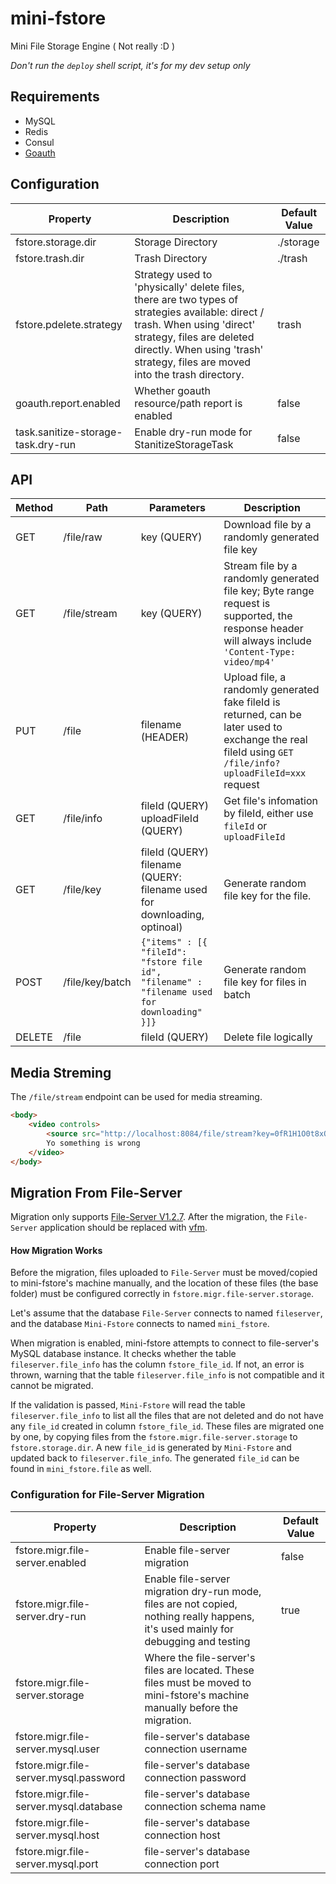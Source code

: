 # mini-fstore

Mini File Storage Engine ( Not really :D )

*Don't run the `deploy` shell script, it's for my dev setup only*

## Requirements

- MySQL
- Redis
- Consul
- [Goauth](https://github.com/CurtisNewbie/goauth)

## Configuration

| Property                           | Description                                                                                                                                                                                                                               | Default Value |
|------------------------------------|-------------------------------------------------------------------------------------------------------------------------------------------------------------------------------------------------------------------------------------------|---------------|
| fstore.storage.dir                 | Storage Directory                                                                                                                                                                                                                         | ./storage     |
| fstore.trash.dir                   | Trash Directory                                                                                                                                                                                                                           | ./trash       |
| fstore.pdelete.strategy            | Strategy used to 'physically' delete files, there are two types of strategies available: direct / trash. When using 'direct' strategy, files are deleted directly. When using 'trash' strategy, files are moved into the trash directory. | trash         |
| goauth.report.enabled              | Whether goauth resource/path report is enabled                                                                                                                                                                                            | false         |
| task.sanitize-storage-task.dry-run | Enable dry-run mode for StanitizeStorageTask                                                                                                                                                                                              | false         |

<!-- | fstore.server.mode    | Server Mode. There are three kinds of server mode: `cluster`, `proxy`, and `node`. <br><br>In `cluster` mode, servers operate as a single cluster, if every one of them is connected to the same database and using the same disk, they will behave exactly the same. <br><br> But there will be cases where we need to deploy the servers on different machines using different disks. This is when we use `proxy` + `node` mode. The one with `proxy` mode will behave just like a proxy, and the servers with `node` mode will be responsible for storing the actual files. | cluster | -->

## API

| Method | Path            | Parameters                                                                         | Description                                                                                                                                              |
|--------|-----------------|------------------------------------------------------------------------------------|----------------------------------------------------------------------------------------------------------------------------------------------------------|
| GET    | /file/raw       | key (QUERY)                                                                        | Download file by a randomly generated file key                                                                                                           |
| GET    | /file/stream    | key (QUERY)                                                                        | Stream file by a randomly generated file key; Byte range request is supported, the response header will always include `'Content-Type: video/mp4'`       |
| PUT    | /file           | filename (HEADER)                                                                  | Upload file, a randomly generated fake fileId is returned, can be later used to exchange the real fileId using `GET /file/info?uploadFileId=xxx` request |
| GET    | /file/info      | fileId (QUERY)<br>uploadFileId (QUERY)                                             | Get file's infomation by fileId, either use `fileId` or `uploadFileId`                                                                                   |
| GET    | /file/key       | fileId (QUERY)<br>filename (QUERY: filename used for downloading, optinoal)        | Generate random file key for the file.                                                                                                                   |
| POST   | /file/key/batch | `{"items" : [{ "fileId": "fstore file id", "filename" : "filename used for downloading" }]}` | Generate random file key for files in batch                                                                                                              |
| DELETE | /file           | fileId (QUERY)                                                                     | Delete file logically                                                                                                                                    |

## Media Streming

The `/file/stream` endpoint can be used for media streaming.

```html
<body>
    <video controls>
        <source src="http://localhost:8084/file/stream?key=0fR1H1O0t8xQZjPzbGz4lRx%2FbPacIg" type="video/mp4">
        Yo something is wrong
    </video>
</body>
```

## Migration From File-Server

Migration only supports [File-Server V1.2.7](https://github.com/CurtisNewbie/file-server). After the migration, the `File-Server` application should be replaced with [vfm](https://github.com/CurtisNewbie/vfm).

#### How Migration Works

Before the migration, files uploaded to `File-Server` must be moved/copied to mini-fstore's machine manually, and the location of these files (the base folder) must be configured correctly in `fstore.migr.file-server.storage`.

Let's assume that the database `File-Server` connects to named `fileserver`, and the database `Mini-Fstore` connects to named `mini_fstore`.

When migration is enabled, mini-fstore attempts to connect to file-server's MySQL database instance. It checks whether the table `fileserver.file_info` has the column `fstore_file_id`. If not, an error is thrown, warning that the table `fileserver.file_info` is not compatible and it cannot be migrated.

If the validation is passed, `Mini-Fstore` will read the table `fileserver.file_info` to list all the files that are not deleted and do not have any `file_id` created in column `fstore_file_id`. These files are migrated one by one, by copying files from the `fstore.migr.file-server.storage` to `fstore.storage.dir`. A new `file_id` is generated by `Mini-Fstore` and updated back to `fileserver.file_info`. The generated `file_id` can be found in `mini_fstore.file` as well.

### Configuration for File-Server Migration

| Property                               | Description                                                                                                                         | Default Value |
|----------------------------------------|-------------------------------------------------------------------------------------------------------------------------------------|---------------|
| fstore.migr.file-server.enabled        | Enable file-server migration                                                                                                        | false         |
| fstore.migr.file-server.dry-run        | Enable file-server migration dry-run mode, files are not copied, nothing really happens, it's used mainly for debugging and testing | true          |
| fstore.migr.file-server.storage        | Where the file-server's files are located. These files must be moved to mini-fstore's machine manually before the migration.        |               |
| fstore.migr.file-server.mysql.user     | file-server's database connection username                                                                                          |               |
| fstore.migr.file-server.mysql.password | file-server's database connection password                                                                                          |               |
| fstore.migr.file-server.mysql.database | file-server's database connection schema name                                                                                       |               |
| fstore.migr.file-server.mysql.host     | file-server's database connection host                                                                                              |               |
| fstore.migr.file-server.mysql.port     | file-server's database connection port                                                                                              |               |


